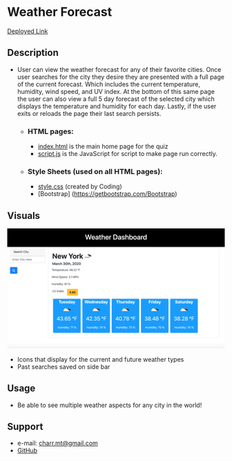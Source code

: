 #  **Weather Forecast** # 
[Deployed Link](https://charrmountain.github.io/weather-forecast/)

## **Description**

-  User can view the weather forecast for any of their favorite cities. Once user searches for the city they desire they are presented with a full page of the current forecast. Which includes the current temperature, humidity, wind speed, and UV index. At the bottom of this same page the user can also view a full 5 day forecast of the selected city which displays the temperature and humidity for each day. Lastly, if the user exits or reloads the page their last search persists.

    - ### **HTML pages:**
         - [index.html](index.html) is the main home page for the quiz
         - [script.js](script.js) is the JavaScript for script to make page run correctly.


    - ### **Style Sheets** (used on all HTML pages)**:**
         - [style.css](style.css) (created by Coding)
         - [Bootstrap] (https://getbootstrap.com/Bootstrap)


## **Visuals**
![alt](images/weatherdashboard.png)
- Icons that display for the current and future weather types 
- Past searches saved on side bar

## **Usage**
- Be able to see multiple weather aspects for any city in the world!

## **Support**
- e-mail: charr.mt@gmail.com
- [GitHub](https://github.com/charrmountain/weather-forecast)

